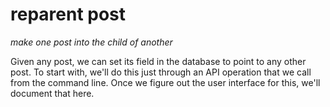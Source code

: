 # reparent post
*make one post into the child of another*

Given any post, we can set its <parent> field in the database to point to any other post. To start with, we'll do this just through an API operation that we call from the command line. Once we figure out the user interface for this, we'll document that here.